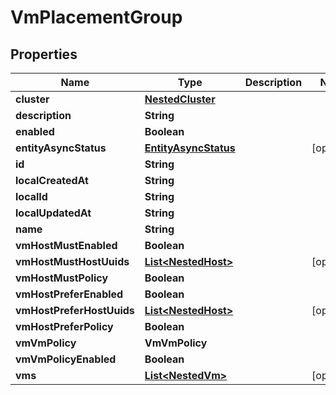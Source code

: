 

# VmPlacementGroup


## Properties

Name | Type | Description | Notes
------------ | ------------- | ------------- | -------------
**cluster** | [**NestedCluster**](NestedCluster.md) |  | 
**description** | **String** |  | 
**enabled** | **Boolean** |  | 
**entityAsyncStatus** | [**EntityAsyncStatus**](EntityAsyncStatus.md) |  |  [optional]
**id** | **String** |  | 
**localCreatedAt** | **String** |  | 
**localId** | **String** |  | 
**localUpdatedAt** | **String** |  | 
**name** | **String** |  | 
**vmHostMustEnabled** | **Boolean** |  | 
**vmHostMustHostUuids** | [**List&lt;NestedHost&gt;**](NestedHost.md) |  |  [optional]
**vmHostMustPolicy** | **Boolean** |  | 
**vmHostPreferEnabled** | **Boolean** |  | 
**vmHostPreferHostUuids** | [**List&lt;NestedHost&gt;**](NestedHost.md) |  |  [optional]
**vmHostPreferPolicy** | **Boolean** |  | 
**vmVmPolicy** | **VmVmPolicy** |  | 
**vmVmPolicyEnabled** | **Boolean** |  | 
**vms** | [**List&lt;NestedVm&gt;**](NestedVm.md) |  |  [optional]



